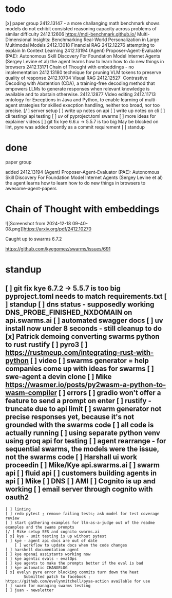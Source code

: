 # todo
[x] paper group 
	2412.13147 - a more challanging math benchmark shows models do not exhibit consisted reasoning capacity across problems of similar difficulty
	2412.12606 https://mdi-benchmark.github.io/ Multi-Dimensional Insights: Benchmarking Real-World Personalization in Large Multimodal Models
	2412.13018 Financial RAG
	2412.12276 attempting to explain In Context Learning
	2412.13194 (Agent) Proposer-Agent-Evaluator (PAE): Autonomous Skill Discovery
For Foundation Model Internet Agents (Sergey Levine et al) the agent learns how to learn how to do new things in browsers
	2412.13171 Chain of Thought with embeddings - no implementation 
	2412.13180 technique for pruning VLM tokens to preserve quality of response
	2412.10704 Visual RAG
	2412.12527  Contrastive Decoding with Abstention (CDA), a training-free decoding method that empowers LLMs to generate responses when relevant knowledge is available and to abstain otherwise.
	2412.12877 Video editing
	2412.11713 ontology for Exceptions in Java and Python, to enable learning of multi-agent strategies for skilled execption handling, neither too broad, nor too precise.
[/ ] server setup
[ ] write up notes on api 
[ ] write up notes on cli
[ ] cli testing/ api testing
[ ] uv of pyproject.toml swarms
[ ] more ideas for explainer videos
[ ] git fix kye 6.6.x -> 5.5.7 is too big
   May be blocked on lint, pyre was added recently as a commit requirement
[ ] standup

# done
paper group

added 2412.13194 (Agent) Proposer-Agent-Evaluator (PAE): Autonomous Skill Discovery
For Foundation Model Internet Agents (Sergey Levine et al) the agent learns how to learn how to do new things in browsers to awesome-agent-papers

# Chain of Thought with embeddings
![[Screenshot from 2024-12-18 09-40-08.png]]https://arxiv.org/pdf/2412.10270

Caught up to swarms 6.7.2

https://github.com/kyegomez/swarms/issues/691
# standup
[ ] git fix kye 6.7.2 -> 5.5.7 is too big
   pyproject.toml needs to match requirements.txt
[ ] standup
	[ ] dns status - supposedly working DNS_PROBE_FINISHED_NXDOMAIN on api.swarms.ai
	[ ] automated swagger docs
	[ ] uv install now under 8 seconds - still cleanup to do
	[x] Patrick demoing converting swarms python to rust rustify
		[ ]  pyro3
		[ ] https://rustmeup.com/integrating-rust-with-python
		[ ] video 
		[ ] swarms generator = help companies come up with ideas for swarms
		[ ] swe-agent a devin clone
		[ ] Mike https://wasmer.io/posts/py2wasm-a-python-to-wasm-compiler
		[ ] errors
			[ ] gradio won't offer a feature to send a prompt on enter
			[ ] rustify - truncate due to api limit
			[ ] swarm generator not precise responses yet, because it's not grounded with the swarms code
			[ ] all code is actually running
			[ ] using separate python venv using groq api for testing
			[ ] agent rearrange - for sequential swarms, the models were the issue, not the swarms code
	[ ] Harshall ui work proceedin
	[ ] Mike/Kye api.swarms.ai
		[ ] swarm api
		[ ] fluid api
		[ ] customers building agents in api
	[ ] Mike
		[ ] DNS
		[ ] AMI
		[ ] Cognito is up and working
		[ ] email server through cognito with oauth2
----

	[ ] linting
	[ ] redo pytest ; remove failing tests; ask model for test coverage review
	[ ] start gathering examples for llm-as-a-judge out of the readme examples and the swams prompts
	[/ ] Mike setup SES and cognito swarms.ai
	[ x] kye - unit testing is up without pytest
	[ ] kye - agent api docs are out of date
		[ ] workflow to update docs when the code changes
	[ ] harshell documentation agent
	[ ] kye openai assistants working now
	[ ] kye agentic evals - evalOps
	[ ] kye agents to make the prompts better if the eval is bad
	[ ] kye automatic CHANGELOG
	[ x] evelyn pyre error blocking commits turn down the heat
			Submitted patch to facebook ; https://github.com/evelynmitchell/pysa-action available for use
	[ ] swarm for managing swarms testing
	[ ] juan - newsletter